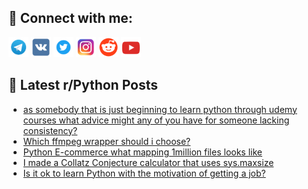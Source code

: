 ## 🔎 Connect with me:
[<img src="https://github.com/bullbesh/bullbesh/blob/main/images/Telegram.png" width="32" height="32" />](https://t.me/bullbesh)
[<img src="https://github.com/bullbesh/bullbesh/blob/main/images/VK.png" width="32" height="32" />](https://vk.com/bullbesh)
[<img src="https://github.com/bullbesh/bullbesh/blob/main/images/Twitter.png" width="32" height="32" />](https://twitter.com/bullbesh1)
[<img src="https://github.com/bullbesh/bullbesh/blob/main/images/Instagram.png" width="32" height="32" />](https://www.instagram.com/bullbesh)
[<img src="https://github.com/bullbesh/bullbesh/blob/main/images/Reddit.png" width="32" height="32" />](https://www.reddit.com/user/bullbesh)
[<img src="https://github.com/bullbesh/bullbesh/blob/main/images/YouTube.png" width="32" height="32" />](https://www.youtube.com/channel/UCtfjRs6uzgq5mfm8S06WTcg)

## 📕 Latest r/Python Posts
<!-- BLOG-POST-LIST:START -->
- [as somebody that is just beginning to learn python through udemy courses what advice might any of you have for someone lacking consistency?](https://www.reddit.com/r/Python/comments/xsciua/as_somebody_that_is_just_beginning_to_learn/)
- [Which ffmpeg wrapper should i choose?](https://www.reddit.com/r/Python/comments/xsc35g/which_ffmpeg_wrapper_should_i_choose/)
- [Python E-commerce what mapping 1million files looks like](https://www.reddit.com/r/Python/comments/xsbsfn/python_ecommerce_what_mapping_1million_files/)
- [I made a Collatz Conjecture calculator that uses sys.maxsize](https://www.reddit.com/r/Python/comments/xsbolf/i_made_a_collatz_conjecture_calculator_that_uses/)
- [Is it ok to learn Python with the motivation of getting a job?](https://www.reddit.com/r/Python/comments/xsbdz2/is_it_ok_to_learn_python_with_the_motivation_of/)
<!-- BLOG-POST-LIST:END -->

